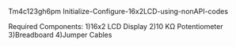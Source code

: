 Tm4c123gh6pm
Initialize-Configure-16x2LCD-using-nonAPI-codes

Required Components:
1)16x2 LCD Display
2)10 KΩ Potentiometer
3)Breadboard
4)Jumper Cables

